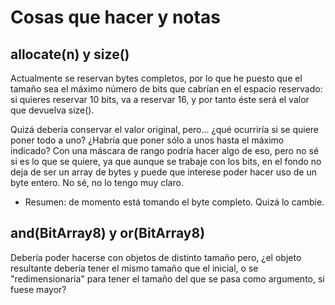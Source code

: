 Cosas que hacer y notas
======================================================================

allocate(n) y size()
---------------------------------------------------------------------
Actualmente se reservan bytes completos, por lo que he puesto que el tamaño sea
el máximo número de bits que cabrían en el espacio reservado: si quieres
reservar 10 bits, va a reservar 16, y por tanto éste será el valor que devuelva
size().

Quizá debería conservar el valor original, pero... ¿qué ocurriría si se quiere
poner todo a uno? ¿Habría que poner sólo a unos hasta el máximo indicado?
Con una máscara de rango podría hacer algo de eso, pero no sé si es lo que se
quiere, ya que aunque se trabaje con los bits, en el fondo no deja de ser un
array de bytes y puede que interese poder hacer uso de un byte entero. No sé, no
lo tengo muy claro.

* Resumen: de momento está tomando el byte completo. Quizá lo cambie.

and(BitArray8) y or(BitArray8)
----------------------------------------------------------------------
Debería poder hacerse con objetos de distinto tamaño pero, ¿el objeto resultante
debería tener el mismo tamaño que el inicial, o se "redimensionaría" para tener
el tamaño del que se pasa como argumento, si fuese mayor?
